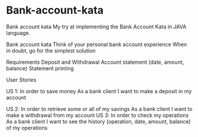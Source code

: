 # Bank-account-kata
 Bank account kata
My try at implementing the Bank Account Kata in JAVA language.

Bank account kata
Think of your personal bank account experience When in doubt, go for the simplest solution
 
Requirements
Deposit and Withdrawal
Account statement (date, amount, balance)
Statement printing
 
User Stories
 
US 1:
In order to save money
As a bank client
I want to make a deposit in my account
 
 US 2:
In order to retrieve some or all of my savings
As a bank client
I want to make a withdrawal from my account
 US 3:
In order to check my operations
As a bank client
I want to see the history (operation, date, amount, balance)  of my operations
